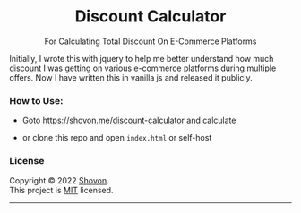 <!--
 Copyright (c) 2022 [.shovon]
 
 This software is released under the MIT License.
 https://opensource.org/licenses/MIT
-->

<div align='center'>

<h1> Discount Calculator </h1> 

For Calculating Total Discount On E-Commerce Platforms

</div>



Initially, I wrote this with jquery to help me better understand how much discount I was getting on various e-commerce platforms during multiple offers. Now I have written this in vanilla js and released it publicly.

### How to Use:

- Goto https://shovon.me/discount-calculator and calculate

- or clone this repo and open `index.html` or self-host

### License 

Copyright © 2022 [Shovon](https://github.com/shovon668).<br />
This project is [MIT](https://github.com/shovon668/discount-calculator/blob/master/LICENSE) licensed.

***